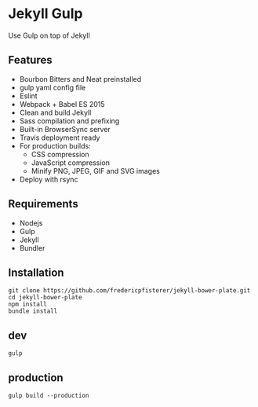 # Jekyll Gulp

Use Gulp on top of Jekyll

## Features
* Bourbon Bitters and Neat preinstalled
* gulp yaml config file
* Eslint
* Webpack + Babel ES 2015
* Clean and build Jekyll
* Sass compilation and prefixing
* Built-in BrowserSync server
* Travis deployment ready
* For production builds:
	* CSS compression
	* JavaScript compression
	* Minify PNG, JPEG, GIF and SVG images
* Deploy with rsync

## Requirements
* Nodejs
* Gulp
* Jekyll
* Bundler

##  Installation
	git clone https://github.com/fredericpfisterer/jekyll-bower-plate.git
	cd jekyll-bower-plate
	npm install
	bundle install

## dev
	gulp

## production
	gulp build --production

